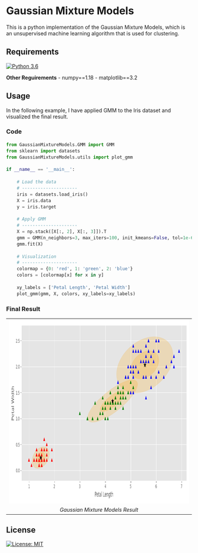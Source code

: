 # Gaussian Mixture Models

This is a python implementation of the Gaussian Mixture Models,
which is an unsupervised machine learning algorithm that is used for clustering.

## Requirements 
[![Python 3.6](https://img.shields.io/badge/python-3.6-blue.svg)](https://www.python.org/downloads/release/python-360/)

**Other Reguirements**
    - numpy==1.18
    - matplotlib==3.2

## Usage 
In the following example, I have applied GMM to the Iris dataset and visualized the final result.

### Code
``` python
from GaussianMixtureModels.GMM import GMM
from sklearn import datasets
from GaussianMixtureModels.utils import plot_gmm

if __name__ == '__main__':

    # Load the data
    # ---------------------
    iris = datasets.load_iris()
    X = iris.data
    y = iris.target

    # Apply GMM
    # ---------------------
    X = np.stack([X[:, 2], X[:, 3]]).T
    gmm = GMM(n_neighbors=3, max_iters=100, init_kmeans=False, tol=1e-6)
    gmm.fit(X)

    # Visualization
    # ---------------------
    colormap = {0: 'red', 1: 'green', 2: 'blue'}
    colors = [colormap[x] for x in y]

    xy_labels = ['Petal Length', 'Petal Width']
    plot_gmm(gmm, X, colors, xy_labels=xy_labels)
```

### Final Result

<center>
  <table>
    <tr>
      <td><img src="plots/GMM_IRIS.png" with=500 height=500/></td>
    </tr>
    <tr>
      <td align="center"><em>Gaussian Mixture Models Result</em></td>
    </tr>
  </table>
</center>


## License
[![License: MIT](https://img.shields.io/badge/License-MIT-yellow.svg)](https://opensource.org/licenses/MIT)
